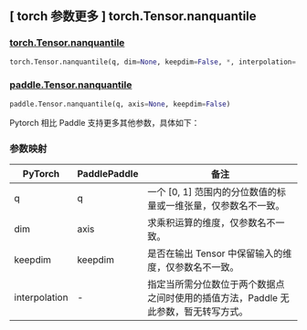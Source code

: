 ## [ torch 参数更多 ] torch.Tensor.nanquantile

### [torch.Tensor.nanquantile](https://pytorch.org/docs/stable/generated/torch.nanquantile.html#torch.nanquantile)

```python
torch.Tensor.nanquantile(q, dim=None, keepdim=False, *, interpolation='linear')
```

### [paddle.Tensor.nanquantile](https://github.com/PaddlePaddle/Paddle/pull/41343)

```python
paddle.Tensor.nanquantile(q, axis=None, keepdim=False)
```

Pytorch 相比 Paddle 支持更多其他参数，具体如下：

### 参数映射

| PyTorch       | PaddlePaddle | 备注                                                                                |
| ------------- | ------------ | ----------------------------------------------------------------------------------- |
| q             | q            | 一个 [0, 1] 范围内的分位数值的标量或一维张量，仅参数名不一致。                      |
| dim           | axis         | 求乘积运算的维度，仅参数名不一致。                                                  |
| keepdim       | keepdim      | 是否在输出 Tensor 中保留输入的维度，仅参数名不一致。                                |
| interpolation | -            | 指定当所需分位数位于两个数据点之间时使用的插值方法，Paddle 无此参数，暂无转写方式。 |
